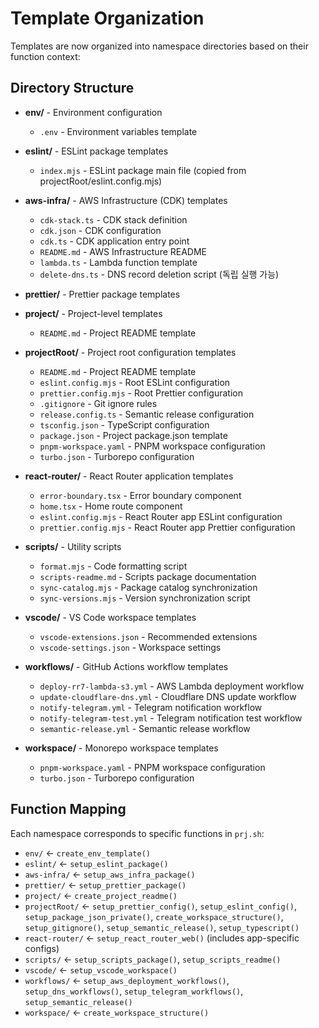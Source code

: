 # Template Organization

Templates are now organized into namespace directories based on their function context:

## Directory Structure

- **env/** - Environment configuration
  - `.env` - Environment variables template

- **eslint/** - ESLint package templates
  - `index.mjs` - ESLint package main file (copied from projectRoot/eslint.config.mjs)

- **aws-infra/** - AWS Infrastructure (CDK) templates
  - `cdk-stack.ts` - CDK stack definition
  - `cdk.json` - CDK configuration
  - `cdk.ts` - CDK application entry point
  - `README.md` - AWS Infrastructure README
  - `lambda.ts` - Lambda function template
  - `delete-dns.ts` - DNS record deletion script (독립 실행 가능)

- **prettier/** - Prettier package templates

- **project/** - Project-level templates
  - `README.md` - Project README template

- **projectRoot/** - Project root configuration templates
  - `README.md` - Project README template
  - `eslint.config.mjs` - Root ESLint configuration
  - `prettier.config.mjs` - Root Prettier configuration
  - `.gitignore` - Git ignore rules
  - `release.config.ts` - Semantic release configuration
  - `tsconfig.json` - TypeScript configuration
  - `package.json` - Project package.json template
  - `pnpm-workspace.yaml` - PNPM workspace configuration
  - `turbo.json` - Turborepo configuration

- **react-router/** - React Router application templates
  - `error-boundary.tsx` - Error boundary component
  - `home.tsx` - Home route component
  - `eslint.config.mjs` - React Router app ESLint configuration
  - `prettier.config.mjs` - React Router app Prettier configuration

- **scripts/** - Utility scripts
  - `format.mjs` - Code formatting script
  - `scripts-readme.md` - Scripts package documentation
  - `sync-catalog.mjs` - Package catalog synchronization
  - `sync-versions.mjs` - Version synchronization script

- **vscode/** - VS Code workspace templates
  - `vscode-extensions.json` - Recommended extensions
  - `vscode-settings.json` - Workspace settings

- **workflows/** - GitHub Actions workflow templates
  - `deploy-rr7-lambda-s3.yml` - AWS Lambda deployment workflow
  - `update-cloudflare-dns.yml` - Cloudflare DNS update workflow
  - `notify-telegram.yml` - Telegram notification workflow
  - `notify-telegram-test.yml` - Telegram notification test workflow
  - `semantic-release.yml` - Semantic release workflow

- **workspace/** - Monorepo workspace templates
  - `pnpm-workspace.yaml` - PNPM workspace configuration
  - `turbo.json` - Turborepo configuration

## Function Mapping

Each namespace corresponds to specific functions in `prj.sh`:

- `env/` ← `create_env_template()`
- `eslint/` ← `setup_eslint_package()`
- `aws-infra/` ← `setup_aws_infra_package()`
- `prettier/` ← `setup_prettier_package()`
- `project/` ← `create_project_readme()`
- `projectRoot/` ← `setup_prettier_config()`, `setup_eslint_config()`, `setup_package_json_private()`, `create_workspace_structure()`, `setup_gitignore()`, `setup_semantic_release()`, `setup_typescript()`
- `react-router/` ← `setup_react_router_web()` (includes app-specific configs)
- `scripts/` ← `setup_scripts_package()`, `setup_scripts_readme()`
- `vscode/` ← `setup_vscode_workspace()`
- `workflows/` ← `setup_aws_deployment_workflows()`, `setup_dns_workflows()`, `setup_telegram_workflows()`, `setup_semantic_release()`
- `workspace/` ← `create_workspace_structure()`
